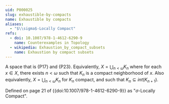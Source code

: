 ```yaml
---
uid: P000025
slug: exhaustible-by-compacts
name: Exhaustible by compacts
aliases:
  - "$\\sigma$-Locally Compact"
refs:
  - doi: 10.1007/978-1-4612-6290-9
    name: Counterexamples in Topology
  - wikipedia: Exhaustion_by_compact_subsets
    name: Exhaustion by compact subsets
---
```

A space that is {P17} and {P23}.
Equivalently, $X=\bigcup_{n<\omega}K_n$ where for each $x\in X$, there exists
$n<\omega$ such that $K_n$ is a compact neighborhood of $x$. Also equivalently,
$X=\bigcup_{n<\omega}K_n$ for $K_n$ compact, and such that $K_n\subseteq int(K_{n+1})$.

Defined on page 21 of {{doi:10.1007/978-1-4612-6290-9}} as "$\sigma$-Locally Compact".
